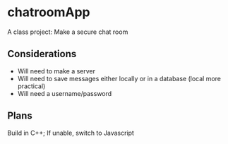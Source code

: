 # chatroomApp
A class project: Make a secure chat room

## Considerations
* Will need to make a server
* Will need to save messages either locally or in a database (local more practical)
* Will need a username/password

## Plans
Build in C++; If unable, switch to Javascript
